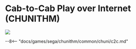 # Cab-to-Cab Play over Internet (CHUNITHM)
<img class="header-logo" src="/img/sega/chunithm/chunithm/logo.png">

--8<-- "docs/games/sega/chunithm/common/chuni/c2c.md"
